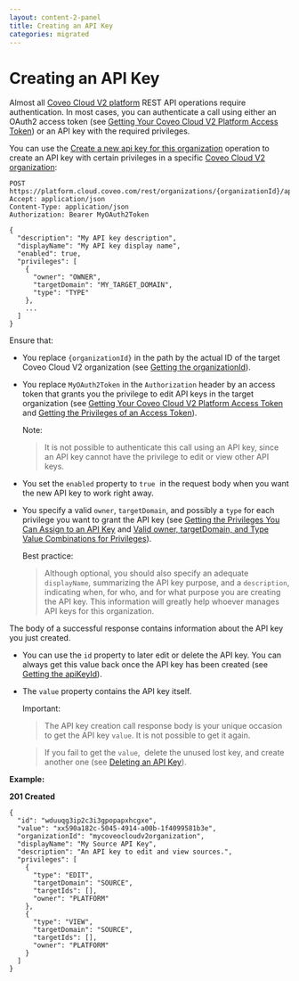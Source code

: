 ```yaml
---
layout: content-2-panel
title: Creating an API Key
categories: migrated
---
```


# Creating an API Key

Almost all [Coveo Cloud V2 platform](Glossary_37585054.html#Glossary-CoveoCloudV2Platform) REST API operations require authentication. In most cases, you can authenticate a call using either an OAuth2 access token (see [Getting Your Coveo Cloud V2 Platform Access Token](Getting_Your_Coveo_Cloud_V2_Platform_Access_Token)) or an API key with the required privileges.

You can use the [Create a new api key for this organization](https://platform.cloud.coveo.com/docs?api=AuthorizationServer#!/Api32Keys/rest_organizations_paramId_apikeys_post) operation to create an API key with certain privileges in a specific [Coveo Cloud V2 organization](Glossary_37585054.html#Glossary-CoveoCloudV2Organization): 

```
POST https://platform.cloud.coveo.com/rest/organizations/{organizationId}/apikeys
Accept: application/json
Content-Type: application/json
Authorization: Bearer MyOAuth2Token
 
{
  "description": "My API key description",
  "displayName": "My API key display name",
  "enabled": true,
  "privileges": [
    {
      "owner": "OWNER",
      "targetDomain": "MY_TARGET_DOMAIN",
      "type": "TYPE"
    },
    ...
  ]
}
```

Ensure that:

-   You replace `{organizationId}` in the path by the actual ID of the target Coveo Cloud V2 organization (see [Getting the organizationId](Getting_the_organizationId)).
-   You replace `MyOAuth2Token` in the `Authorization` header by an access token that grants you the privilege to edit API keys in the target organization (see [Getting Your Coveo Cloud V2 Platform Access Token](Getting_Your_Coveo_Cloud_V2_Platform_Access_Token) and [Getting the Privileges of an Access Token](Getting_the_Privileges_of_an_Access_Token)).

    Note:

    > It is not possible to authenticate this call using an API key, since an API key cannot have the privilege to edit or view other API keys.

-   You set the `enabled` property to `true`  in the request body when you want the new API key to work right away. 

-   You specify a valid `owner`, `targetDomain`, and possibly a `type` for each privilege you want to grant the API key (see [Getting the Privileges You Can Assign to an API Key](Getting_the_Privileges_You_Can_Assign_to_an_API_Key) and [Valid owner, targetDomain, and Type Value Combinations for Privileges](Valid_Privilege_owner,_targetDomain,_and_type_Combinations)).

    Best practice:

    > Although optional, you should also specify an adequate `displayName`, summarizing the API key purpose, and a `description`, indicating when, for who, and for what purpose you are creating the API key. This information will greatly help whoever manages API keys for this organization.

The body of a successful response contains information about the API key you just created.

-   You can use the `id` property to later edit or delete the API key. You can always get this value back once the API key has been created (see [Getting the apiKeyId](Getting_the_apiKeyId)).
-   The `value` property contains the API key itself.

    Important:

    > The API key creation call response body is your unique occasion to get the API key `value`. It is not possible to get it again.

    > If you fail to get the `value`,  delete the unused lost key, and create another one (see [Deleting an API Key](Deleting_an_API_Key)).

**Example:**

**201 Created**

```
{
  "id": "wduuqg3ip2c3i3gpopapxhcgxe",
  "value": "xx590a182c-5045-4914-a00b-1f4099581b3e",
  "organizationId": "mycoveocloudv2organization",
  "displayName": "My Source API Key",
  "description": "An API key to edit and view sources.",
  "privileges": [
    {
      "type": "EDIT",
      "targetDomain": "SOURCE",
      "targetIds": [],
      "owner": "PLATFORM"
    },
    {
      "type": "VIEW",
      "targetDomain": "SOURCE",
      "targetIds": [],
      "owner": "PLATFORM"
    }
  ]
}
```


